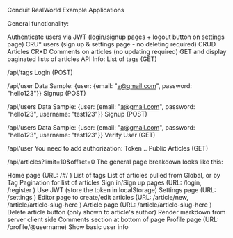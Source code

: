 Conduit
RealWorld Example Applications

General functionality:

Authenticate users via JWT (login/signup pages + logout button on settings page)
CRU* users (sign up & settings page - no deleting required)
CRUD Articles
CR*D Comments on articles (no updating required)
GET and display paginated lists of articles
API Info:
List of tags (GET)

/api/tags
Login (POST)

/api/user
Data Sample: {user: {email: "a@gmail.com", password: "hello123"}}
Signup (POST)

/api/users
Data Sample: {user: {email: "a@gmail.com", password: "hello123", username: "test123"}}
Signup (POST)

/api/users
Data Sample: {user: {email: "a@gmail.com", password: "hello123", username: "test123"}}
Verify User (GET)

/api/user
You need to add authorization: Token ..
Public Articles (GET)

/api/articles?limit=10&offset=0
The general page breakdown looks like this:

Home page (URL: /#/ )
List of tags
List of articles pulled from Global, or by Tag
Pagination for list of articles
Sign in/Sign up pages (URL: /login, /register )
Use JWT (store the token in localStorage)
Settings page (URL: /settings )
Editor page to create/edit articles (URL: /article/new, /article/article-slug-here )
Article page (URL: /article/article-slug-here )
Delete article button (only shown to article's author)
Render markdown from server client side
Comments section at bottom of page
Profile page (URL: /profile/@username)
Show basic user info
